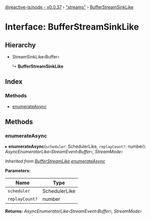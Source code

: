 [@reactive-js/node - v0.0.37](../README.md) › ["streams"](../modules/_streams_.md) › [BufferStreamSinkLike](_streams_.bufferstreamsinklike.md)

# Interface: BufferStreamSinkLike

## Hierarchy

* StreamSinkLike‹Buffer›

  ↳ **BufferStreamSinkLike**

## Index

### Methods

* [enumerateAsync](_streams_.bufferstreamsinklike.md#enumerateasync)

## Methods

###  enumerateAsync

▸ **enumerateAsync**(`scheduler`: SchedulerLike, `replayCount?`: number): *AsyncEnumeratorLike‹StreamEvent‹Buffer›, StreamMode›*

*Inherited from [BufferStreamLike](_streams_.bufferstreamlike.md).[enumerateAsync](_streams_.bufferstreamlike.md#enumerateasync)*

**Parameters:**

Name | Type |
------ | ------ |
`scheduler` | SchedulerLike |
`replayCount?` | number |

**Returns:** *AsyncEnumeratorLike‹StreamEvent‹Buffer›, StreamMode›*
